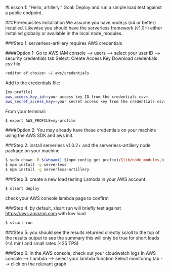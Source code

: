 #Lesson 1: “Hello, artillery.”
Goal: Deploy and run a simple load test against a public endpoint.

###Prerequisites
Installation
We assume you have node.js (v4 or better) installed. Likewise you should have the serverless framework (v1.0+) either installed globally or available in the local node_modules.

###Step 1: serverless-artillery requires AWS credentials

####Option 1:
Go to AWS IAM console --> users --> select your user ID --> security credentials tab
Select: Create Access Key
Download credentials csv file

```sh
<editor of choice> ~/.aws/credentials
```

Add to the credentials file:
```sh
[my-profile]
aws_access_key_id=<your access key ID from the credentials csv>
aws_secret_access_key=<your secret access key from the credentials csv>
```

From your terminal:
```sh
$ export AWS_PROFILE=my-profile
```

####Option 2:
You may already have these credentials on your machine using the AWS SDK and aws init.

###Step 2: install serverless v1.0.2+ and the serverless-artillery node package on your machine
```sh
$ sudo chown -R $(whoami) $(npm config get prefix)/{lib/node_modules,bin,share}
$ npm install -g serverless
$ npm install -g serverless-artillery
```

###Step 3: create a new load testing Lambda in your AWS account 
```sh
$ slsart deploy
```
check your AWS console lambda page to confirm


###Step 4: by default, slsart run will briefly test against https://aws.amazon.com with low load
```sh
$ slsart run
```

###Step 5: you should see the results returned directly
scroll to the top of the results output to see the summary
this will only be true for short loads (<4 min) and small rates (<25 TPS)


###Step 6: in the AWS console, check out your cloudwatch logs
In AWS console --> Lambda --> select your lambda function
Select monitoring tab --> click on the relevant graph
